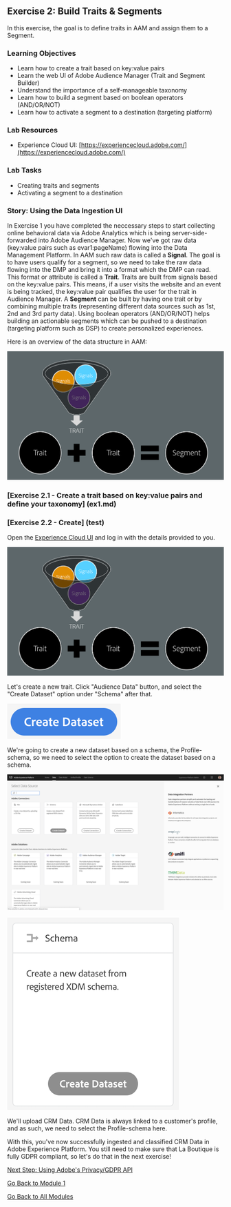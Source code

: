 ## Exercise 2: Build Traits & Segments
In this exercise, the goal is to define traits in AAM and assign them to a Segment.

### Learning Objectives

- Learn how to create a trait based on key:value pairs
- Learn the web UI of Adobe Audience Manager (Trait and Segment Builder)
- Understand the importance of a self-manageable taxonomy
- Learn how to build a segment based on boolean operators (AND/OR/NOT)
- Learn how to activate a segment to a destination (targeting platform)

### Lab Resources

- Experience Cloud UI: [https://experiencecloud.adobe.com/](https://experiencecloud.adobe.com/)

### Lab Tasks

- Creating traits and segments
- Activating a segment to a destination

### Story: Using the Data Ingestion UI

In Exercise 1 you have completed the neccessary steps to start collecting online behavioral data via Adobe Analytics which is being server-side-forwarded into Adobe Audience Manager. Now we've got raw data (key:value pairs such as evar1:pageName) flowing into the Data Management Platform. In AAM such raw data is called a **Signal**. The goal is to have users qualify for a segment, so we need to take the raw data flowing into the DMP and bring it into a format which the DMP can read. This format or attribute is called a **Trait**. Traits are built from signals based on the key:value pairs. This means, if a user visits the website and an event is being tracked, the key:value pair qualifies the user for the trait in Audience Manager. A **Segment** can be built by having one trait or by combining multiple traits (representing different data sources such as 1st, 2nd and 3rd party data). Using boolean operators (AND/OR/NOT) helps building an actionable segments which can be pushed to a destination (targeting platform such as DSP) to create personalized experiences.

Here is an overview of the data structure in AAM:

![Data Ingestion](./images/traits.png)

### [Exercise 2.1 - Create a trait based on key:value pairs and define your taxonomy] (ex1.md)

### [Exercise 2.2 - Create] (test)

Open the [Experience Cloud UI](https://experiencecloud.adobe.com) and log in with the details provided to you. 

![Data Ingestion](./images/traits.png)

Let's create a new trait. Click "Audience Data" button, and select the "Create Dataset" option under "Schema" after that.

![Data Ingestion](./images/createdataset.png)

We're going to create a new dataset based on a schema, the Profile-schema, so we need to select the option to create the dataset based on a schema.

![Data Ingestion](./images/datasetschema.png)

![Data Ingestion](./images/datasetschemadtl.png)

We'll upload CRM Data. CRM Data is always linked to a customer's profile, and as such, we need to select the Profile-schema here.


With this, you've now successfully ingested and classified CRM Data in Adobe Experience Platform. You still need to make sure that La Boutique is fully GDPR compliant, so let's do that in the next exercise!

[Next Step: Using Adobe's Privacy/GDPR API](../gdpr/README.md)

[Go Back to Module 1](../README.md)

[Go Back to All Modules](/../../)



